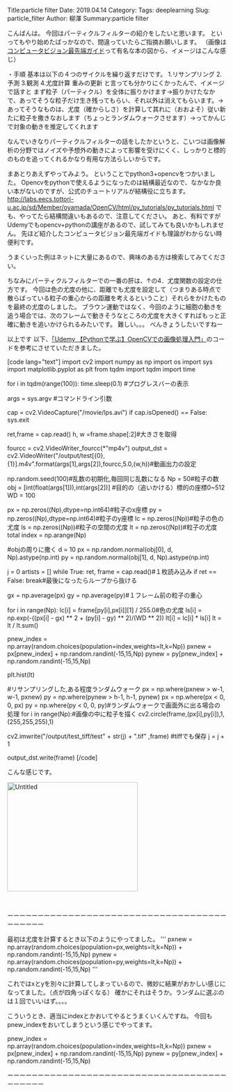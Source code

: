 Title:particle filter
Date: 2019.04.14
Category:
Tags: deeplearning
Slug: particle_filter
Author: 柳澤
Summary:particle filter

こんばんは。
今回はパーティクルフィルターの紹介をしたいと思います。
といってもやり始めたばっかなので、間違っていたらご指摘お願いします。
（画像は<a href="https://www.amazon.co.jp/%E3%82%B3%E3%83%B3%E3%83%94%E3%83%A5%E3%83%BC%E3%82%BF%E3%83%93%E3%82%B8%E3%83%A7%E3%83%B3%E6%9C%80%E5%85%88%E7%AB%AF%E3%82%AC%E3%82%A4%E3%83%891-CVIM%E3%83%81%E3%83%A5%E3%83%BC%E3%83%88%E3%83%AA%E3%82%A2%E3%83%AB%E3%82%B7%E3%83%AA%E3%83%BC%E3%82%BA-%E5%80%89%E7%88%AA-%E4%BA%AE/dp/4915851346">コンピュータビジョン最先端ガイド</a>って有名な本の図から、イメージはこんな感じ）

・手順
基本は以下の４つのサイクルを繰り返すだけです。
1.リサンプリング
2.予測
3.観測
4.尤度計算 重みの更新
と言っても分かりにくかったんで、イメージで話すと
まず粒子（パーティクル）を全体に振りかけます→振りかけたなかで、あってそうな粒子だけ生き残ってもらい、それ以外は消えてもらいます。→あってそうなものは、尤度（確からしさ）を計算して其れに（おおよそ）従い新たに粒子を撒きなおします（ちょっとランダムウォークさせます）→ってかんじで対象の動きを推定してくれます

なんでいきなりパーティクルフィルターの話をしたかというと、こいつは画像解析の分野ではノイズや予想外の動きによって影響を受けにくく、しっかりと標的のものを追ってくれるかなり有用な方法らしいからです。

まあとりあえずやってみよう。
ということでpython3+opencvをつかいました。
Opencvをpythonで使えるようになったのは結構最近なので、なかなか良い本がないのですが、公式のチュートリアルが結構役に立ちます。
http://labs.eecs.tottori-u.ac.jp/sd/Member/oyamada/OpenCV/html/py_tutorials/py_tutorials.html
でも、やってたら結構間違いもあるので、注意してください。
あと、有料ですがUdemyでもopencv+pythonの講座があるので、試してみても良いかもしれません。
先ほど紹介したコンピュータビジョン最先端ガイドも理論がわからない時便利です。

うまくいった例はネットに大量にあるので、興味のある方は検索してみてください。

ちなみにパーティクルフィルターでの一番の肝は、↑の4．尤度関数の設定の仕方です。
今回は色の尤度の他に、距離でも尤度を設定して（つまりある時点で散らばっている粒子の重心からの距離を考えるということ）それらをかけたものを最終の尤度のしました。
ブラウン運動ではなく、今回のように細胞の動きを追う場合では、次のフレームで動きそうなところの尤度を大きくすればもっと正確に動きを追いかけられるみたいです。
難しい。。。
べんきょうしたいですねー

以上です
以下、<a href="https://www.udemy.com/pythonopencv/">「Udemy 【Pythonで学ぶ】OpenCVでの画像処理入門」</a>のコードを参考にさせていただきました。

[code lang="text"]
import cv2
import numpy as np
import os
import sys
import matplotlib.pyplot as plt
from tqdm import tqdm
import time

for i in tqdm(range(100)):
time.sleep(0.1) #プログレスバーの表示

args = sys.argv #コマンドライン引数

cap = cv2.VideoCapture("/movie/lps.avi")
if cap.isOpened() == False:
sys.exit

ret,frame = cap.read()
h, w =frame.shape[:2]#大きさを取得

fourcc = cv2.VideoWriter_fourcc(*"mp4v")
output_dst = cv2.VideoWriter("/output/test[{0},{1}].m4v".format(args[1],args[2]),fourcc,5.0,(w,h))#動画出力の設定

np.random.seed(100)#乱数の初期化,毎回同じ乱数になる
Np = 50#粒子の数
obj = [int(float(args[1])),int(args[2])] #目的の（追いかける）標的の座標0~512
WD = 100

px = np.zeros((Np),dtype=np.int64)#粒子のx座標
py = np.zeros((Np),dtype=np.int64)#粒子のy座標
lc = np.zeros((Np))#粒子の色の尤度
ls = np.zeros((Np))#粒子の空間の尤度
lt = np.zeros((Np))#粒子の尤度total
index = np.arange(Np)

#objの周りに撒く
d = 10
px = np.random.normal(obj[0], d, Np).astype(np.int)
py = np.random.normal(obj[1], d, Np).astype(np.int)

j = 0
artists = []
while True:
ret, frame = cap.read()#１枚読み込み
if ret == False:
break#最後になったらループから抜ける

gx = np.average(px)
gy = np.average(py)#１フレーム前の粒子の重心

for i in range(Np):
lc[i] = frame[py[i],px[i]][1] / 255.0#色の尤度
ls[i] = np.exp(-((px[i] - gx) ** 2 + (py[i] - gy) ** 2)/(WD ** 2))
lt[i] = lc[i] * ls[i]
lt = lt / lt.sum()

pnew_index = np.array(random.choices(population=index,weights=lt,k=Np))
pxnew = px[pnew_index] + np.random.randint(-15,15,Np)
pynew = py[pnew_index] + np.random.randint(-15,15,Np)

plt.hist(lt)

#リサンプリングした,ある程度ランダムウォーク
px = np.where(pxnew > w-1, w-1, pxnew)
py = np.where(pynew > h-1, h-1, pynew)
px = np.where(px < 0, 0, px)
py = np.where(py < 0, 0, py)#ランダムウォークで画面外に出る場合の処理
for i in range(Np):#画像の中に粒子を描く
cv2.circle(frame,(px[i],py[i]),1,(255,255,255),1)

cv2.imwrite("/output/test_tiff/test" + str(j) + ".tif" ,frame) #tiffでも保存
j = j + 1

output_dst.write(frame)
[/code]

こんな感じです。

<img class="alignnone size-full wp-image-192" src="https://pythonoum.files.wordpress.com/2018/10/untitled.gif" alt="Untitled" width="300" height="250" />

 

ーーーーーーーーーーーーーーーーーーーーーーーーーーーーーーーーーーーーーーーーーー

最初は尤度を計算するとき以下のようにやってました。
'''
pxnew = np.array(random.choices(population=px,weights=lt,k=Np)) + np.random.randint(-15,15,Np)
pynew = np.array(random.choices(population=py,weights=lt,k=Np)) + np.random.randint(-15,15,Np)
'''

これではxとyを別々に計算してしまっているので、微妙に結果がおかしい感じになってました。（点が四角っぽくなる）
確かにそれはそうか。ランダムに選ぶのは１回でいいはず。。。。

こういうとき、適当にindexとかおいてやるとうまくいくんですね。
今回もpnew_indexをおいてしまうという感じでやってます。

pnew_index = np.array(random.choices(population=index,weights=lt,k=Np))
pxnew = px[pnew_index] + np.random.randint(-15,15,Np)
pynew = py[pnew_index] + np.random.randint(-15,15,Np)

ーーーーーーーーーーーーーーーーーーーーーーーーーーーーーーーーーーーーーーーーーー

